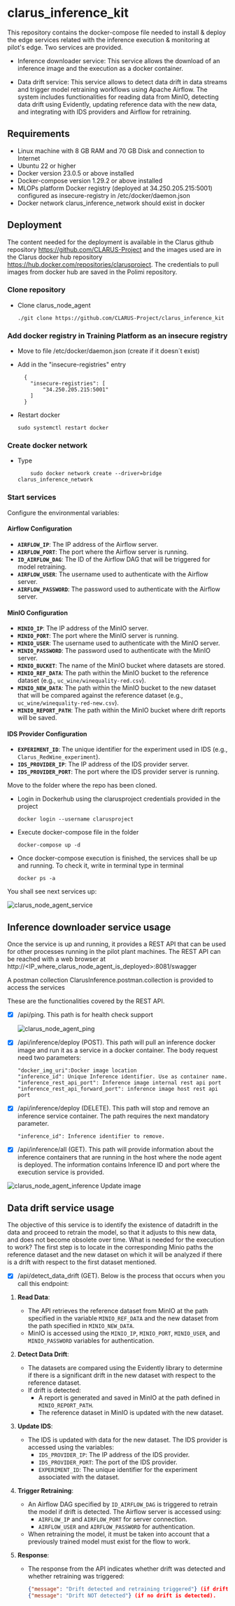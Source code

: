 # clarus_inference_kit

This repository contains the docker-compose file needed to install & deploy the edge services related with the inference execution & monitoring at pilot's edge. Two services are provided.
 
 - Inference downloader service: This service allows the download of an inference image and the execution as a docker container.


 - Data drift service: This service allows to detect data drift in data streams and trigger model retraining workflows using Apache Airflow. The system includes functionalities for reading data from MinIO, detecting data drift using Evidently, updating reference data with the new data, and integrating with IDS providers and Airflow for retraining.


## Requirements
- Linux machine with  8 GB RAM and 70 GB Disk and connection to Internet 
- Ubuntu 22 or higher
- Docker version 23.0.5 or above installed
- Docker-compose version 1.29.2 or above installed
- MLOPs platform Docker registry (deployed at 34.250.205.215:5001) configured as insecure-registry in /etc/docker/daemon.json
- Docker network clarus_inference_network should exist in docker

## Deployment 
The content needed for the deployment is available in the Clarus github repository https://github.com/CLARUS-Project and the images used are in the Clarus docker hub repository https://hub.docker.com/repositories/clarusproject.
The credentials to pull images from docker hub  are saved in the Polimi repository.

### Clone repository
- Clone clarus_node_agent
    ```
    ./git clone https://github.com/CLARUS-Project/clarus_inference_kit
    ``` 

### Add docker registry in Training Platform as an insecure registry
- Move to file /etc/docker/daemon.json (create if it doesn´t exist)
- Add in the "insecure-registries" entry
  
  ```
    {
      "insecure-registries": [
          "34.250.205.215:5001"
      ]
    }
    ```
- Restart docker
    ```
    sudo systemctl restart docker 
    ```  

### Create docker network

- Type
  
  ```
      sudo docker network create --driver=bridge clarus_inference_network
    ```

### Start services
Configure the environmental variables: 

#### Airflow Configuration

- **`AIRFLOW_IP`**: The IP address of the Airflow server.
- **`AIRFLOW_PORT`**: The port where the Airflow server is running.
- **`ID_AIRFLOW_DAG`**: The ID of the Airflow DAG that will be triggered for model retraining.
- **`AIRFLOW_USER`**: The username used to authenticate with the Airflow server.
- **`AIRFLOW_PASSWORD`**: The password used to authenticate with the Airflow server.

#### MinIO Configuration

- **`MINIO_IP`**: The IP address of the MinIO server.
- **`MINIO_PORT`**: The port where the MinIO server is running.
- **`MINIO_USER`**: The username used to authenticate with the MinIO server.
- **`MINIO_PASSWORD`**: The password used to authenticate with the MinIO server.
- **`MINIO_BUCKET`**: The name of the MinIO bucket where datasets are stored.
- **`MINIO_REF_DATA`**: The path within the MinIO bucket to the reference dataset (e.g., `uc_wine/winequality-red.csv`).
- **`MINIO_NEW_DATA`**: The path within the MinIO bucket to the new dataset that will be compared against the reference dataset (e.g., `uc_wine/winequality-red-new.csv`).
- **`MINIO_REPORT_PATH`**: The path within the MinIO bucket where drift reports will be saved.

#### IDS Provider Configuration

- **`EXPERIMENT_ID`**: The unique identifier for the experiment used in IDS (e.g., `Clarus_RedWine_experiment`).
- **`IDS_PROVIDER_IP`**: The IP address of the IDS provider server.
- **`IDS_PROVIDER_PORT`**: The port where the IDS provider server is running.

Move to the folder where the repo has been cloned.
- Login in Dockerhub using the clarusproject credentials provided in the project
    ```
    docker login --username clarusproject
    ```


- Execute docker-compose file in the folder
    ```
    docker-compose up -d
    ```

- Once docker-compose execution is finished, the services shall be up and running. To check it, write in terminal type in terminal
    ```
    docker ps -a
    ```
You shall see next services up:

![clarus_node_agent_service](images/agent_node_deploy.png)


## Inference downloader service usage

Once the service is up and running, it provides a REST API that can be used for other processes running in the pilot plant machines. The REST API can be reached with a web browser at http://<IP_where_clarus_node_agent_is_deployed>:8081/swagger

A postman collection ClarusInference.postman.collection is provided to access the services

These are the functionalities covered by the REST API.


- [x] /api/ping. This path is for health check support
       
  ![clarus_node_agent_ping](images/rest_ping.png)



 
- [x] /api/inference/deploy (POST).
   This path will pull an inference docker image and  run it as a service in a docker container. The body request need two parameters:
    ```
    "docker_img_uri":Docker image location
    "inference_id": Unique Inference identifier. Use as container name. 
    "inference_rest_api_port": Inference image internal rest api port
    "inference_rest_api_forward_port": inference image host rest api port
    ```
    

- [x] /api/inference/deploy (DELETE).
This path will stop and remove an inference service container. The path requires the next mandatory parameter.
    ```   
    "inference_id": Inference identifier to remove. 
    
    ```

- [x] /api/inference/all (GET).
This path will provide information about the inference containers that are running in the host where the node agent is deployed. The information contains Inference ID and port where the execution service is provided.

 ![clarus_node_agent_inference](images/rest_inference_downloader.png) Update image





## Data drift service usage
The objective of this service is to identify the existence of datadrift in the data and proceed to retrain the model, so that it adjusts to this new data, and does not become obsolete over time.
What is needed for the execution to work? The first step is to locate in the corresponding Minio paths the reference dataset and the new dataset on which it will be analyzed if there is a drift with respect to the first dataset mentioned.


- [x] /api/detect_data_drift (GET).
Below is the process that occurs when you call this endpoint:

1. **Read Data**:
   - The API retrieves the reference dataset from MinIO at the path specified in the variable `MINIO_REF_DATA` and the new dataset from the path specified in `MINIO_NEW_DATA`.
   - MinIO is accessed using the `MINIO_IP`, `MINIO_PORT`, `MINIO_USER`, and `MINIO_PASSWORD` variables for authentication.

2. **Detect Data Drift**:
   - The datasets are compared using the Evidently library to determine if there is a significant drift in the new dataset with respect to the reference dataset.
   - If drift is detected:
     - A report is generated and saved in MinIO at the path defined in `MINIO_REPORT_PATH`.
     - The reference dataset in MinIO is updated with the new dataset.

3. **Update IDS**:
   - The IDS is updated with data for the new dataset. The IDS provider is accessed using the variables:
     - `IDS_PROVIDER_IP`: The IP address of the IDS provider.
     - `IDS_PROVIDER_PORT`: The port of the IDS provider.
     - `EXPERIMENT_ID`: The unique identifier for the experiment associated with the dataset.

4. **Trigger Retraining**:
   - An Airflow DAG specified by `ID_AIRFLOW_DAG` is triggered to retrain the model if drift is detected. The Airflow server is accessed using:
     - `AIRFLOW_IP` and `AIRFLOW_PORT` for server connection.
     - `AIRFLOW_USER` and `AIRFLOW_PASSWORD` for authentication.
   - When retraining the model, it must be taken into account that a previously trained model must exist for the flow to work.
 
5. **Response**:
   - The response from the API indicates whether drift was detected and whether retraining was triggered:
     ```json
     {"message": "Drift detected and retraining triggered"} (if drift is detected).
     {"message": "Drift NOT detected"} (if no drift is detected).

